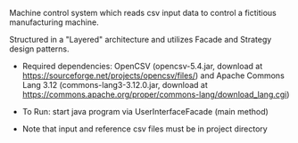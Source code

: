 Machine control system which reads csv input data to control a fictitious manufacturing machine. 

Structured in a "Layered" architecture and utilizes Facade and Strategy design patterns.

* Required dependencies: OpenCSV (opencsv-5.4.jar, download at https://sourceforge.net/projects/opencsv/files/)
and Apache Commons Lang 3.12 (commons-lang3-3.12.0.jar, download at https://commons.apache.org/proper/commons-lang/download_lang.cgi)

* To Run: start java program via UserInterfaceFacade (main method)
  
* Note that input and reference csv files must be in project directory